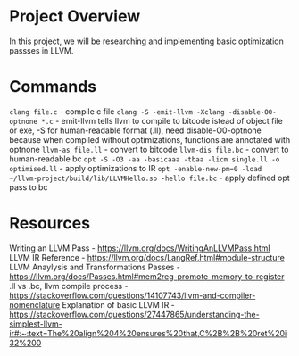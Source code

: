 # Project Overview
In this project, we will be researching and implementing basic optimization passses in LLVM.

# Commands
`clang file.c` - compile c file
`clang -S -emit-llvm -Xclang -disable-O0-optnone *.c` - emit-llvm tells llvm to compile to bitcode istead of object file or exe, -S for human-readable format (.ll), need disable-O0-optnone because when compiled without optimizations, functions are annotated with optnone
`llvm-as file.ll` - convert to bitcode
`llvm-dis file.bc` - convert to human-readable bc
`opt -S -O3 -aa -basicaaa -tbaa -licm single.ll -o optimised.ll` - apply optimizations to IR
`opt -enable-new-pm=0 -load ~/llvm-project/build/lib/LLVMHello.so -hello file.bc` - apply defined opt pass to bc

# Resources
Writing an LLVM Pass - https://llvm.org/docs/WritingAnLLVMPass.html
LLVM IR Reference - https://llvm.org/docs/LangRef.html#module-structure
LLVM Anaylysis and Transformations Passes - https://llvm.org/docs/Passes.html#mem2reg-promote-memory-to-register
.ll vs .bc, llvm compile process - https://stackoverflow.com/questions/14107743/llvm-and-compiler-nomenclature
Explanation of basic LLVM IR - https://stackoverflow.com/questions/27447865/understanding-the-simplest-llvm-ir#:~:text=The%20align%204%20ensures%20that,C%2B%2B%20ret%20i32%200

